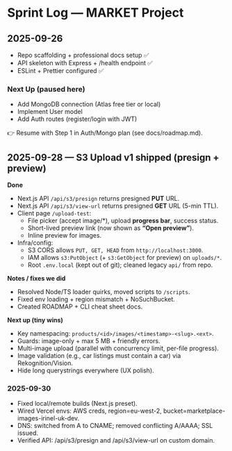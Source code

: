# Sprint Log — MARKET Project

## 2025-09-26
- Repo scaffolding + professional docs setup ✅
- API skeleton with Express + /health endpoint ✅
- ESLint + Prettier configured ✅

### Next Up (paused here)
- Add MongoDB connection (Atlas free tier or local)
- Implement User model
- Add Auth routes (register/login with JWT)

👉 Resume with Step 1 in Auth/Mongo plan (see docs/roadmap.md).

## 2025-09-28 — S3 Upload v1 shipped (presign + preview)

**Done**
- Next.js API `/api/s3/presign` returns presigned **PUT** URL.
- Next.js API `/api/s3/view-url` returns presigned **GET** URL (5-min TTL).
- Client page `/upload-test`:
  - File picker (accept image/*), upload **progress bar**, success status.
  - Short-lived preview link (now shown as **“Open preview”**).
  - Inline preview for images.
- Infra/config:
  - S3 CORS allows `PUT, GET, HEAD` from `http://localhost:3000`.
  - IAM allows `s3:PutObject` (+ `s3:GetObject` for preview) on `uploads/*`.
  - Root `.env.local` (kept out of git); cleaned legacy `api/` from repo.

**Notes / fixes we did**
- Resolved Node/TS loader quirks, moved scripts to `/scripts`.
- Fixed env loading + region mismatch + NoSuchBucket.
- Created ROADMAP + CLI cheat sheet docs.

**Next up (tiny wins)**
- Key namespacing: `products/<id>/images/<timestamp>-<slug>.<ext>`.
- Guards: image-only + max 5 MB + friendly errors.
- Multi-image upload (parallel with concurrency limit, per-file progress).
- Image validation (e.g., car listings must contain a car) via Rekognition/Vision.
- Hide long querystrings everywhere (UX polish).
### 2025-09-30
- Fixed local/remote builds (Next.js preset).
- Wired Vercel envs: AWS creds, region=eu-west-2, bucket=marketplace-images-irinel-uk-dev.
- DNS: switched from A to CNAME; removed conflicting A/AAAA; SSL issued.
- Verified API: /api/s3/presign and /api/s3/view-url on custom domain.
